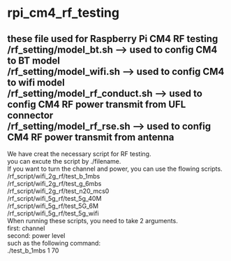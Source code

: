 # rpi_cm4_rf_testing
these file used for Raspberry Pi CM4 RF testing  
/rf_setting/model_bt.sh         --> used to config CM4 to BT model  
/rf_setting/model_wifi.sh       --> used to config CM4 to wifi model  
/rf_setting/model_rf_conduct.sh --> used to config CM4 RF power transmit from UFL connector  
/rf_setting/model_rf_rse.sh     --> used to config CM4 RF power transmit from antenna  
-------------------------------------------------------------------  
We have creat the necessary script for RF testing.  
you can excute the script by ./filename.  
If you want to turn the channel and power, you can use the flowing scripts.  
/rf_script/wifi_2g_rf/test_b_1mbs  
/rf_script/wifi_2g_rf/test_g_6mbs  
/rf_script/wifi_2g_rf/test_n20_mcs0  
/rf_script/wifi_5g_rf/test_5g_40M  
/rf_script/wifi_5g_rf/test_5G_6M  
/rf_script/wifi_5g_rf/test_5g_wifi  
When running these scripts, you need to take 2 arguments.  
first: channel  
second: power level  
such as the following command:  
./test_b_1mbs 1 70  
 


